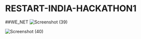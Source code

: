 # RESTART-INDIA-HACKATHON1

##WE_NET
![Screenshot (39)](https://user-images.githubusercontent.com/60479969/84587907-c38a9280-ae40-11ea-8841-97d2657edf3b.png)

![Screenshot (40)](https://user-images.githubusercontent.com/60479969/84588012-968aaf80-ae41-11ea-951e-5e1d0c5e56ae.png)

